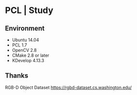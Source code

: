 # PCL | Study

## Environment
* Ubuntu 14.04
* PCL 1.7
* OpenCV 2.8
* CMake 2.8 or later
* KDevelop 4.13.3

## Thanks
RGB-D Object Dataset
https://rgbd-dataset.cs.washington.edu/
